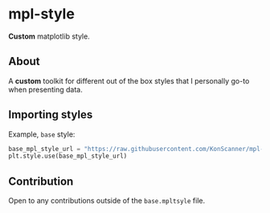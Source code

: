 # mpl-style

**Custom** matplotlib style.

## About

A **custom** toolkit for different out of the box styles that I personally go-to when presenting data.

## Importing styles

Example, `base` style:

```python
base_mpl_style_url = "https://raw.githubusercontent.com/KonScanner/mpl-style/main/styles/base.mplstyle"
plt.style.use(base_mpl_style_url)
```

## Contribution

Open to any contributions outside of the `base.mpltsyle` file.
